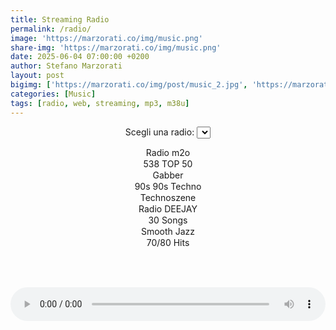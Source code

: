 ```yaml
---
title: Streaming Radio
permalink: /radio/
image: 'https://marzorati.co/img/music.png'
share-img: 'https://marzorati.co/img/music.png'
date: 2025-06-04 07:00:00 +0200
author: Stefano Marzorati
layout: post
bigimg: ['https://marzorati.co/img/post/music_2.jpg', 'https://marzorati.co/img/post/music_3.jpg']
categories: [Music]
tags: [radio, web, streaming, mp3, m38u]
---
```

<center>

<label for="radio-select">Scegli una radio:</label>
<select id="radio-select">
  <option value="https://streamcdnr14-4c4b867c89244861ac216426883d1ad0.msvdn.net/radiom2o/radiom2o/play1.m3u8">Radio m2o</option>
  <option value="https://22663.live.streamtheworld.com/TLPSTR13.mp3?dist=538_web">538 TOP 50</option>
  <option value="https://stream.technolovers.fm/gabber">Gabber</option>
  <option value="https://regiocast.streamabc.net/regc-90s90stechno2195701-mp3-192-2408420">90s 90s Techno</option>
  <option value="http://technoszene.stream.laut.fm/technoszene">Technoszene</option>
  <option value="https://streamcdnm1-4c4b867c89244861ac216426883d1ad0.msvdn.net/radiodeejay/radiodeejay/play1.m3u8">Radio DEEJAY</option>
  <option value="https://4c4b867c89244861ac216426883d1ad0.msvdn.net/radiodeejay30songs/radiodeejay30songs/play1.m3u8">30 Songs</option>
  <option value="https://smoothjazz.cdnstream1.com/2585_128.mp3">Smooth Jazz</option>
  <option value="https://nr8.newradio.it:19574/stream">70/80 Hits</option>
  <!-- Altre radio .mp3 o .m3u8 -->
</select>

<br><br>

<audio id="audio-player" controls style="width: 100%; max-width: 600px;"></audio>

<script src="https://cdn.jsdelivr.net/npm/hls.js@latest"></script>
<script>
  const player = document.getElementById('audio-player');
  const selector = document.getElementById('radio-select');

  let hlsInstance = null;

  function playStream(url) {
    // Stop and detach any existing HLS stream
    if (hlsInstance) {
      hlsInstance.destroy();
      hlsInstance = null;
    }

    // Se è un flusso HLS (.m3u8)
    if (url.includes('.m3u8')) {
      if (Hls.isSupported()) {
        hlsInstance = new Hls();
        hlsInstance.loadSource(url);
        hlsInstance.attachMedia(player);
        hlsInstance.on(Hls.Events.MANIFEST_PARSED, function () {
          player.play();
        });
      } else if (player.canPlayType('application/vnd.apple.mpegurl')) {
        player.src = url;
        player.addEventListener('loadedmetadata', () => player.play());
      } else {
        alert('Il tuo browser non supporta lo streaming HLS.');
      }
    } else {
      // MP3 stream (o altro supportato nativamente)
      player.src = url;
      player.play();
    }
  }

  selector.addEventListener('change', () => playStream(selector.value));

  // Play default
  playStream(selector.value);
</script>

</center>